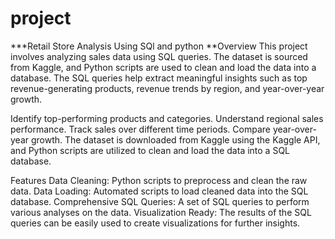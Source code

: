 # project
***Retail Store Analysis Using SQl and python
**Overview
This project involves analyzing sales data using SQL queries. The dataset is sourced from Kaggle, and Python scripts are used to clean and load the data into a database. The SQL queries help extract meaningful insights such as top revenue-generating products, revenue trends by region, and year-over-year growth.

Identify top-performing products and categories.
Understand regional sales performance.
Track sales over different time periods.
Compare year-over-year growth.
The dataset is downloaded from Kaggle using the Kaggle API, and Python scripts are utilized to clean and load the data into a SQL database.

Features
Data Cleaning: Python scripts to preprocess and clean the raw data.
Data Loading: Automated scripts to load cleaned data into the SQL database.
Comprehensive SQL Queries: A set of SQL queries to perform various analyses on the data.
Visualization Ready: The results of the SQL queries can be easily used to create visualizations for further insights.
